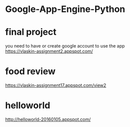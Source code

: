 # Google-App-Engine-Python

 #	final project
 you need to have or create google account to use the app </br>
 https://vlaskin-assignment2.appspot.com/
 
 
#	food review 
https://vlaskin-assignment17.appspot.com/view2

#	helloworld
http://helloworld-20160105.appspot.com/
